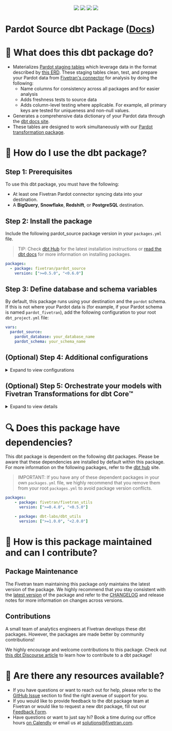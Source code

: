 <p align="center">
    <a alt="License"
        href="https://github.com/fivetran/dbt_pardot_source/blob/main/LICENSE">
        <img src="https://img.shields.io/badge/License-Apache%202.0-blue.svg" /></a>
    <a alt="dbt-core">
        <img src="https://img.shields.io/badge/dbt_Core™_version->=1.3.0_<2.0.0-orange.svg" /></a>
    <a alt="Maintained?">
        <img src="https://img.shields.io/badge/Maintained%3F-yes-green.svg" /></a>
    <a alt="PRs">
        <img src="https://img.shields.io/badge/Contributions-welcome-blueviolet" /></a>
</p>

# Pardot Source dbt Package ([Docs](https://fivetran.github.io/dbt_pardot_source/))

# 📣 What does this dbt package do?
- Materializes [Pardot staging tables](https://fivetran.github.io/dbt_pardot_source/#!/overview/pardot_source/models/?g_v=1) which leverage data in the format described by [this ERD](https://fivetran.com/docs/applications/pardot/#schemainformation). These staging tables clean, test, and prepare your Pardot data from [Fivetran's connector](https://fivetran.com/docs/applications/pardot) for analysis by doing the following:
  - Name columns for consistency across all packages and for easier analysis
  - Adds freshness tests to source data
  - Adds column-level testing where applicable. For example, all primary keys are tested for uniqueness and non-null values.
- Generates a comprehensive data dictionary of your Pardot data through the [dbt docs site](https://fivetran.github.io/dbt_pardot_source/).
- These tables are designed to work simultaneously with our [Pardot transformation package](https://github.com/fivetran/dbt_pardot).

# 🎯 How do I use the dbt package?
## Step 1: Prerequisites
To use this dbt package, you must have the following:
- At least one Fivetran Pardot connector syncing data into your destination. 
- A **BigQuery**, **Snowflake**, **Redshift**, or **PostgreSQL** destination.

## Step 2: Install the package
Include the following pardot_source package version in your `packages.yml` file.
> TIP: Check [dbt Hub](https://hub.getdbt.com/) for the latest installation instructions or [read the dbt docs](https://docs.getdbt.com/docs/package-management) for more information on installing packages.
```yaml
packages:
  - package: fivetran/pardot_source
    version: [">=0.5.0", "<0.6.0"]
```
## Step 3: Define database and schema variables
By default, this package runs using your destination and the `pardot` schema. If this is not where your Pardot data is (for example, if your Pardot schema is named `pardot_fivetran`), add the following configuration to your root `dbt_project.yml` file:

```yml
vars:
  pardot_source:
    pardot_database: your_database_name
    pardot_schema: your_schema_name 
```

## (Optional) Step 4: Additional configurations
<details><summary>Expand to view configurations</summary>

### Changing the Build Schema
By default this package will build the Pardot staging models within a schema titled (<target_schema> + `_stg_pardot`). If this is not where you would like your Pardot staging models to be written to, add the following configuration to your `dbt_project.yml` file:

```yml
models:
  pardot_source:
    +schema: my_new_staging_models_schema # leave blank for just the target_schema
```
### Passthrough Columns
By default, the package includes all of the standard columns in the `stg_pardot__prospect` model. If you want to include custom columns, configure them using the `prospect_passthrough_columns` variable:

```yml
vars:
  pardot_source:
    prospect_passthrough_columns: ["custom_creative","custom_contact_state"]
```

### Change the source table references
If an individual source table has a different name than the package expects, add the table name as it appears in your destination to the respective variable:
> IMPORTANT: See this project's [`dbt_project.yml`](https://github.com/fivetran/dbt_pardot_source/blob/main/dbt_project.yml) variable declarations to see the expected names.
    
```yml
vars:
    pardot_<default_source_table_name>_identifier: your_table_name 
```
</details>

## (Optional) Step 5: Orchestrate your models with Fivetran Transformations for dbt Core™
<details><summary>Expand to view details</summary>
<br>
    
Fivetran offers the ability for you to orchestrate your dbt project through [Fivetran Transformations for dbt Core™](https://fivetran.com/docs/transformations/dbt). Learn how to set up your project for orchestration through Fivetran in our [Transformations for dbt Core™ setup guides](https://fivetran.com/docs/transformations/dbt#setupguide).
</details>

# 🔍 Does this package have dependencies?
This dbt package is dependent on the following dbt packages. Please be aware that these dependencies are installed by default within this package. For more information on the following packages, refer to the [dbt hub](https://hub.getdbt.com/) site.
> IMPORTANT: If you have any of these dependent packages in your own `packages.yml` file, we highly recommend that you remove them from your root `packages.yml` to avoid package version conflicts.
    
```yml
packages:
    - package: fivetran/fivetran_utils
      version: [">=0.4.0", "<0.5.0"]

    - package: dbt-labs/dbt_utils
      version: [">=1.0.0", "<2.0.0"]
```

# 🙌 How is this package maintained and can I contribute?
## Package Maintenance
The Fivetran team maintaining this package _only_ maintains the latest version of the package. We highly recommend that you stay consistent with the [latest version](https://hub.getdbt.com/fivetran/pardot_source/latest/) of the package and refer to the [CHANGELOG](https://github.com/fivetran/dbt_pardot_source/blob/main/CHANGELOG.md) and release notes for more information on changes across versions.

## Contributions
A small team of analytics engineers at Fivetran develops these dbt packages. However, the packages are made better by community contributions! 

We highly encourage and welcome contributions to this package. Check out [this dbt Discourse article](https://discourse.getdbt.com/t/contributing-to-a-dbt-package/657) to learn how to contribute to a dbt package!

# 🏪 Are there any resources available?
- If you have questions or want to reach out for help, please refer to the [GitHub Issue](https://github.com/fivetran/dbt_pardot_source/issues/new/choose) section to find the right avenue of support for you.
- If you would like to provide feedback to the dbt package team at Fivetran or would like to request a new dbt package, fill out our [Feedback Form](https://www.surveymonkey.com/r/DQ7K7WW).
- Have questions or want to just say hi? Book a time during our office hours [on Calendly](https://calendly.com/fivetran-solutions-team/fivetran-solutions-team-office-hours) or email us at solutions@fivetran.com.
